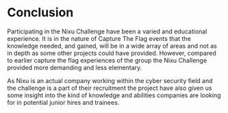# Conclusion

Participating in the Nixu Challenge have been a varied and educational experience. It is in the nature of Capture The Flag events that the knowledge needed, and gained, will be in a wide array of areas and not as in depth as some other projects could have provided. However, compared to earlier capture the flag experiences of the group the Nixu Challenge provided more demanding and less elementary. 

As Nixu is an actual company working within the cyber security field and the challenge is a part of their recruitment the project have also given us some insight into the kind of knowledge and abilities companies are looking for in potential junior hires and trainees.

